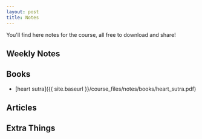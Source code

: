 ```yaml
---
layout: post
title: Notes
---
```


You'll find here notes for the course, all free to download and share!

<!-- feel free to customize to your liking, i just left examples of what one can do, but it's open for you! -->

<!-- in the notes folder, you can put all the uploaded files you want, just make sure to use the link {{ site.baseurl }}/notes/[your_file] (no extension) for the link -->

## Weekly Notes

## Books

* [heart sutra]({{ site.baseurl }}/course_files/notes/books/heart_sutra.pdf)

## Articles

## Extra Things
